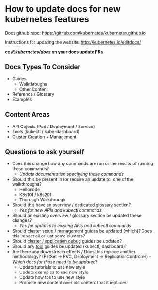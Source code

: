 # How to update docs for new kubernetes features

Docs github repo: https://github.com/kubernetes/kubernetes.github.io

Instructions for updating the website: http://kubernetes.io/editdocs/

**cc *@kubernetes/docs* on your docs update PRs**

## Docs Types To Consider
* Guides
  * Walkthroughs
  * Other Content
* Reference / Glossary
*  Examples

## Content Areas
* API Objects (Pod / Deployment / Service)
* Tools (kubectl / kube-dashboard)
* Cluster Creation + Management

## Questions to ask yourself
* Does this change how any commands are run or the results of running those commands?
  * *Update documentation specifying those commands*
* Should this be present in (or require an update to) one of the walkthroughs?
  * Hellonode
  * K8s101 / k8s201
  * Thorough Walkthrough
* Should this have an overview / dedicated [glossary](http://kubernetes.io/docs/user-guide/images/) section?
  * *Yes for new APIs and kubectl commands*
* Should an existing overview / [glossary](http://kubernetes.io/docs/user-guide/images/) section be updated these changes?
  * *Yes for updates to existing APIs and kubectl commands*
* Should [cluster setup / management](http://kubernetes.io/docs/admin/cluster-management/) guides be updated (which)?  Does this impact all or just some clusters?
* Should [cluster / application debug](https://github.com/kubernetes/kubernetes/wiki/Services-FAQ) guides be updated?
* Should any [tool](http://kubernetes.io/docs/user-guide/kubectl-overview/) guides be updated (kubectl, dashboard)?
* Are there any downstream effects / Does this replace another methodology? (PetSet -> PVC, Deployment -> ReplicationController) - *Which docs for those need to be updated*?
  * Update tutorials to use new style
  * Update examples to use new style
  * Update how tos to use new style
  * Promote new content over old content that it replaces
